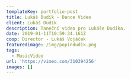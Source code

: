 ```yaml
---
templateKey: portfolio-post
title: Lukáš Dudík - Dance Video
client: Lukáš Dudík
description: Taneční video pro Lukáše Dudíka.
date: 2019-01-11T10:59:34.161Z
coop: Director - Lukáš Vojáček
featuredimage: /img/popindudik.png
tags:
  - MusicVideo
url: 'https://vimeo.com/310394256'
images: []
---
```


